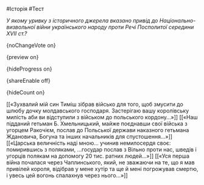 #Історія #Тест

*У якому уривку з історичного джерела вказано привід до  Національно-визвольної війни українського народу проти Речі Посполитої  середини XVII ст.?*

{noChangeVote on}

{preview on}

{hideProgress on}

{shareEnable off}

{hideCount on}

[[«Зухвалий мій син Тиміш зібрав військо для того, щоб змусити до шлюбу дочку молдавського господаря. Застерігаю вашу королівську милість аби ви відступили з військом до польського кордону…»]]
[[«Наш підданий гетьман Б. Хмельницький, майже поєднавши свої війська з угорцем Ракочієм, послав до Польської держави наказного гетьмана Ждановича, Богуна та інших начальників для спустошення…»]]
[[«Царська величність наді мною… учинив немилосердя своє: помирившись з поляками, …государ послав з Вільно проти нас, шведів і угорців полякам на допомогу 20 тис. ратних людей…»]]
[[«Уся перша війна почалася через Чаплинського, який, не зважаючи на те, що я мав привілей короля, відібрав у мене хутір та ще й мені погрожував смертю, і увесь цей вогонь спалахнув через нього…»]]
